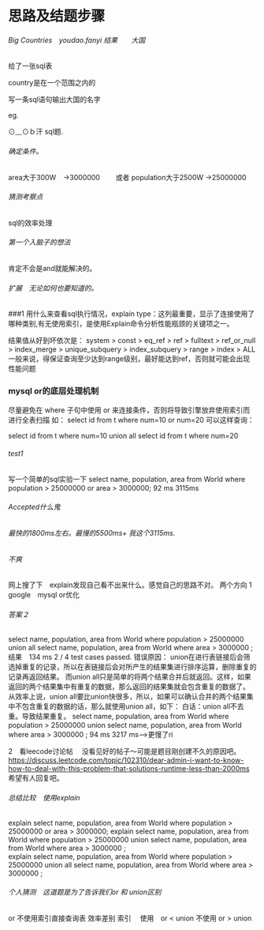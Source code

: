 # 思路及结题步骤

###### Big Countries　youdao.fanyi 结果　　大国

给了一张sql表

country是在一个范围之内的

写一条sql语句输出大国的名字

eg.

⊙﹏⊙ｂ汗 sql题.

###### 确定条件。
area大于300W　->3000000　　
或者
population大于2500W ->25000000

###### 猜测考察点
sql的效率处理

###### 第一个入脑子的想法
肯定不会是and就能解决的。

###### 扩展　无论如何也要知道的。
###1 用什么来查看sql执行情况，explain
type：这列最重要，显示了连接使用了哪种类别,有无使用索引，是使用Explain命令分析性能瓶颈的关键项之一。

结果值从好到坏依次是：
system > const > eq_ref > ref > fulltext > ref_or_null > index_merge > unique_subquery > index_subquery > range > index > ALL
一般来说，得保证查询至少达到range级别，最好能达到ref，否则就可能会出现性能问题

### mysql or的底层处理机制
尽量避免在 where 子句中使用 or 来连接条件，否则将导致引擎放弃使用索引而进行全表扫描
如：
select id from t where num=10 or num=20
可以这样查询：

select id from t where num=10
union all
select id from t where num=20


###### test1
写一个简单的sql实验一下
select name, population, area from World where population > 25000000 or area > 3000000; 92 ms 3115ms

###### Accepted什么鬼

###### 最快的1800ms左右。最慢的5500ms+ 我这个3115ms.

###### 不爽
网上搜了下　explain发现自己看不出来什么。感觉自己的思路不对。
两个方向
1　google　mysql or优化

###### 答案２
select name, population, area from World where population > 25000000 union all select name, population, area from World where area > 3000000  ;  结果　134 ms 2 / 4 test cases passed.
错误原因：
union在进行表链接后会筛选掉重复的记录，所以在表链接后会对所产生的结果集进行排序运算，删除重复的记录再返回结果。
 而union all只是简单的将两个结果合并后就返回。这样，如果返回的两个结果集中有重复的数据，那么返回的结果集就会包含重复的数据了。 
 从效率上说，union all要比union快很多，所以，如果可以确认合并的两个结果集中不包含重复的数据的话，那么就使用union all，如下： 
 白话：union all不去重。导致结果重复。
 select name, population, area from World where population > 25000000 union select name, population, area from World where area > 3000000  ;  94 ms 3217 ms-->更慢了ri
 
 
2　看leecode讨论帖　
没看见好的帖子～可能是题目刚创建不久的原因吧。
https://discuss.leetcode.com/topic/102310/dear-admin-i-want-to-know-how-to-deal-with-this-problem-that-solutions-runtime-less-than-2000ms 希望有人回复吧。

###### 总结比较　使用explain
explain select name, population, area from World where population > 25000000 or area > 3000000; 
explain select name, population, area from World where population > 25000000 union select name, population, area from World where area > 3000000  ;  
explain select name, population, area from World where population > 25000000 union all select name, population, area from World where area > 3000000  ; 

###### 个人猜测　这道题是为了告诉我们or 和 union区别
or 不使用索引直接查询表
效率差别
索引　
使用　or < union 
不使用 or > union 
